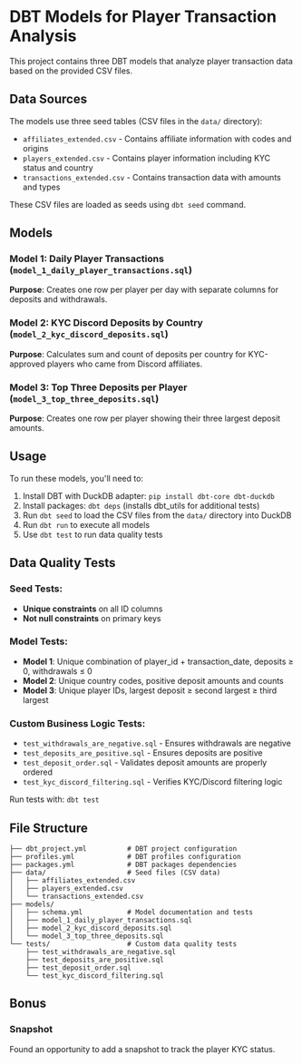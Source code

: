 # DBT Models for Player Transaction Analysis

This project contains three DBT models that analyze player transaction data based on the provided CSV files.

## Data Sources

The models use three seed tables (CSV files in the `data/` directory):
- `affiliates_extended.csv` - Contains affiliate information with codes and origins
- `players_extended.csv` - Contains player information including KYC status and country
- `transactions_extended.csv` - Contains transaction data with amounts and types

These CSV files are loaded as seeds using `dbt seed` command.

## Models

### Model 1: Daily Player Transactions (`model_1_daily_player_transactions.sql`)
**Purpose**: Creates one row per player per day with separate columns for deposits and withdrawals.

### Model 2: KYC Discord Deposits by Country (`model_2_kyc_discord_deposits.sql`)
**Purpose**: Calculates sum and count of deposits per country for KYC-approved players who came from Discord affiliates.


### Model 3: Top Three Deposits per Player (`model_3_top_three_deposits.sql`)
**Purpose**: Creates one row per player showing their three largest deposit amounts.

## Usage

To run these models, you'll need to:

1. Install DBT with DuckDB adapter: `pip install dbt-core dbt-duckdb`
2. Install packages: `dbt deps` (installs dbt_utils for additional tests)
3. Run `dbt seed` to load the CSV files from the `data/` directory into DuckDB
4. Run `dbt run` to execute all models
5. Use `dbt test` to run data quality tests

## Data Quality Tests

### **Seed Tests:**
- **Unique constraints** on all ID columns
- **Not null constraints** on primary keys

### **Model Tests:**
- **Model 1**: Unique combination of player_id + transaction_date, deposits ≥ 0, withdrawals ≤ 0
- **Model 2**: Unique country codes, positive deposit amounts and counts
- **Model 3**: Unique player IDs, largest deposit ≥ second largest ≥ third largest

### **Custom Business Logic Tests:**
- `test_withdrawals_are_negative.sql` - Ensures withdrawals are negative
- `test_deposits_are_positive.sql` - Ensures deposits are positive  
- `test_deposit_order.sql` - Validates deposit amounts are properly ordered
- `test_kyc_discord_filtering.sql` - Verifies KYC/Discord filtering logic

Run tests with: `dbt test`

## File Structure

```
├── dbt_project.yml          # DBT project configuration
├── profiles.yml             # DBT profiles configuration
├── packages.yml             # DBT packages dependencies
├── data/                    # Seed files (CSV data)
│   ├── affiliates_extended.csv
│   ├── players_extended.csv
│   └── transactions_extended.csv
├── models/
│   ├── schema.yml           # Model documentation and tests
│   ├── model_1_daily_player_transactions.sql
│   ├── model_2_kyc_discord_deposits.sql
│   └── model_3_top_three_deposits.sql
└── tests/                   # Custom data quality tests
    ├── test_withdrawals_are_negative.sql
    ├── test_deposits_are_positive.sql
    ├── test_deposit_order.sql
    └── test_kyc_discord_filtering.sql
```

## Bonus

### Snapshot
Found an opportunity to add a snapshot to track the player KYC status.